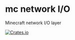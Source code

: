 # mc network I/O

Minecraft network I/O layer

[![Crates.io](https://img.shields.io/crates/v/mc-network-io.svg)](https://crates.io/crates/mc-network-io)
